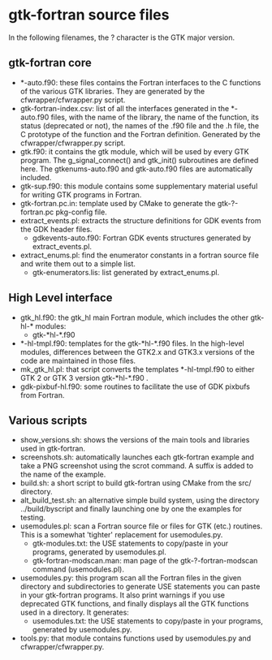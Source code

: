 # gtk-fortran source files

In the following filenames, the ? character is the GTK major version.

## gtk-fortran core

- *-auto.f90: these files contains the Fortran interfaces to the C functions of the various GTK libraries. They are generated by the cfwrapper/cfwrapper.py script.
- gtk-fortran-index.csv: list of all the interfaces generated in the *-auto.f90 files, with the name of the library, the name of the function, its status (deprecated or not), the names of the .f90 file and the .h file, the C prototype of the function and the Fortran definition. Generated by the cfwrapper/cfwrapper.py script.
- gtk.f90: it contains the gtk module, which will be used by every GTK program. The g_signal_connect() and gtk_init() subroutines are defined here. The gtkenums-auto.f90 and gtk-auto.f90 files are automatically included.
- gtk-sup.f90: this module contains some supplementary material useful for writing GTK programs in Fortran.
- gtk-fortran.pc.in: template used by CMake to generate the gtk-?-fortran.pc pkg-config file.
- extract_events.pl: extracts the structure definitions for GDK events from the GDK header files.
  - gdkevents-auto.f90: Fortran GDK events structures generated by extract_events.pl.
- extract_enums.pl: find the enumerator constants in a fortran source file and write them out to a simple list.
  - gtk-enumerators.lis: list generated by extract_enums.pl.


## High Level interface

- gtk_hl.f90: the gtk_hl main Fortran module, which includes the other gtk-hl-\* modules:
  - gtk-\*hl-\*.f90
- \*-hl-tmpl.f90: templates for the gtk-\*hl-\*.f90 files. In the high-level modules, differences between the GTK2.x and GTK3.x versions of the code are maintained in those files.
- mk_gtk_hl.pl: that script converts the templates \*-hl-tmpl.f90 to either GTK 2 or GTK 3 version gtk-\*hl-\*.f90 .
- gdk-pixbuf-hl.f90: some routines to facilitate the use of GDK pixbufs from Fortran.


## Various scripts

- show_versions.sh: shows the versions of the main tools and libraries used in gtk-fortran.
- screenshots.sh: automatically launches each gtk-fortran example and take a PNG screenshot using the scrot command. A suffix is added to the name of the example.
- build.sh: a short script to build gtk-fortran using CMake from the src/ directory.
- alt_build_test.sh: an alternative simple build system, using the directory ../build/byscript and finally launching one by one the examples for testing.
- usemodules.pl: scan a Fortran source file or files for GTK (etc.) routines. This is a somewhat 'tighter' replacement for usemodules.py.
  - gtk-modules.txt: the USE statements to copy/paste in your programs, generated by usemodules.pl.
  - gtk-fortran-modscan.man: man page of the gtk-?-fortran-modscan command (usemodules.pl).
- usemodules.py: this program scan all the Fortran files in the given directory and subdirectories to generate USE statements you can paste in your gtk-fortran programs. It also print warnings if you use deprecated GTK functions, and finally displays all the GTK functions used in a directory. It generates:
  - usemodules.txt: the USE statements to copy/paste in your programs, generated by usemodules.py.
- tools.py: that module contains functions used by usemodules.py and cfwrapper/cfwrapper.py.

